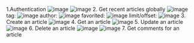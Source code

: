 1.Authentication
![image](https://github.com/user-attachments/assets/9f71ef97-d7b0-400f-9d75-85c790e75b75)
![image](https://github.com/user-attachments/assets/8716d999-84d2-464d-a97b-ae89064472de)
2. Get recent articles globally
![image](https://github.com/user-attachments/assets/8acf7c6c-726a-4591-9dd8-ca1268c6a468)
tag: ![image](https://github.com/user-attachments/assets/abae778a-1e9c-40cf-9a33-77735ae62628)
author: ![image](https://github.com/user-attachments/assets/890feed7-2721-4879-a828-fd39aa83d0da)
favorited: ![image](https://github.com/user-attachments/assets/104b2685-8554-4645-87aa-890dc03450a0)
limit/offset: ![image](https://github.com/user-attachments/assets/00e45479-d8d4-46da-bef8-f74c768812ec)
3. Create an article
![image](https://github.com/user-attachments/assets/4a15c6e3-372e-4fbd-a86c-e98cc2db1ebf)
4. Get an article
![image](https://github.com/user-attachments/assets/9c37dfef-c929-4761-8069-74301ea90ffc)
5. Update an article
![image](https://github.com/user-attachments/assets/0e915ce6-4d01-4302-9b75-50dc4a4d581f)
6. Delete an article
![image](https://github.com/user-attachments/assets/b625fbec-bcb9-4b6f-8bab-8ac0fded930a)
![image](https://github.com/user-attachments/assets/a3cce4b0-1334-4f88-a6e1-637d01f9f96a)
7. Get comments for an article




